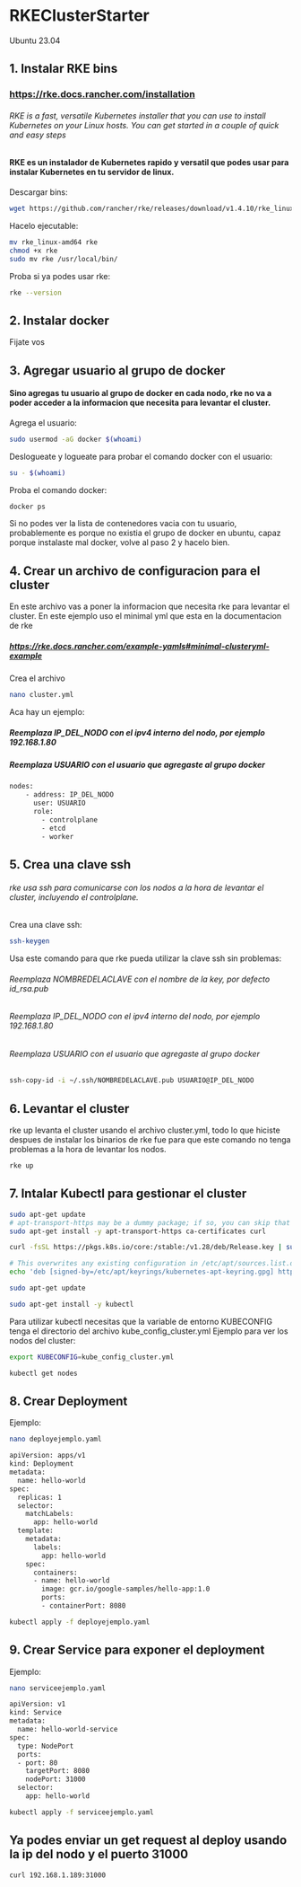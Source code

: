 # RKEClusterStarter
Ubuntu 23.04

## 1. Instalar RKE bins
### https://rke.docs.rancher.com/installation
###### RKE is a fast, versatile Kubernetes installer that you can use to install Kubernetes on your Linux hosts. You can get started in a couple of quick and easy steps
#### RKE es un instalador de Kubernetes rapido y versatil que podes usar para instalar Kubernetes en tu servidor de linux.
Descargar bins:
```sh
wget https://github.com/rancher/rke/releases/download/v1.4.10/rke_linux-amd64
```
Hacelo ejecutable:
```sh
mv rke_linux-amd64 rke
chmod +x rke
sudo mv rke /usr/local/bin/
```
Proba si ya podes usar rke:
```sh
rke --version
```

## 2. Instalar docker
Fijate vos

## 3. Agregar usuario al grupo de docker
#### Sino agregas tu usuario al grupo de docker en cada nodo, rke no va a poder acceder a la informacion que necesita para levantar el cluster.
Agrega el usuario:
```sh
sudo usermod -aG docker $(whoami)
```
Deslogueate y logueate para probar el comando docker con el usuario:
```sh
su - $(whoami)
```
Proba el comando docker:
```sh
docker ps
```
Si no podes ver la lista de contenedores vacia con tu usuario, probablemente es porque no existia el grupo de docker en ubuntu, capaz porque instalaste mal docker, volve al paso 2 y hacelo bien.

## 4. Crear un archivo de configuracion para el cluster
En este archivo vas a poner la informacion que necesita rke para levantar el cluster. En este ejemplo uso el minimal yml que esta en la documentacion de rke
##### https://rke.docs.rancher.com/example-yamls#minimal-clusteryml-example
Crea el archivo
```sh
nano cluster.yml
```

Aca hay un ejemplo:
##### Reemplaza IP_DEL_NODO con el ipv4 interno del nodo, por ejemplo 192.168.1.80
##### Reemplaza USUARIO con el usuario que agregaste al grupo docker
```sh
nodes:
    - address: IP_DEL_NODO
      user: USUARIO
      role:
        - controlplane
        - etcd
        - worker
```

## 5. Crea una clave ssh
###### rke usa ssh para comunicarse con los nodos a la hora de levantar el cluster, incluyendo el controlplane.
Crea una clave ssh:
```sh
ssh-keygen
```
Usa este comando para que rke pueda utilizar la clave ssh sin problemas:
###### Reemplaza NOMBREDELACLAVE con el nombre de la key, por defecto id_rsa.pub
###### Reemplaza IP_DEL_NODO con el ipv4 interno del nodo, por ejemplo 192.168.1.80
###### Reemplaza USUARIO con el usuario que agregaste al grupo docker
```sh
ssh-copy-id -i ~/.ssh/NOMBREDELACLAVE.pub USUARIO@IP_DEL_NODO
```

## 6. Levantar el cluster
rke up levanta el cluster usando el archivo cluster.yml, todo lo que hiciste despues de instalar los binarios de rke fue para que este comando no tenga problemas a la hora de levantar los nodos.
```sh
rke up
```

## 7. Intalar Kubectl para gestionar el cluster
```sh
sudo apt-get update
# apt-transport-https may be a dummy package; if so, you can skip that package
sudo apt-get install -y apt-transport-https ca-certificates curl
```
```sh
curl -fsSL https://pkgs.k8s.io/core:/stable:/v1.28/deb/Release.key | sudo gpg --dearmor -o /etc/apt/keyrings/kubernetes-apt-keyring.gpg
```
```sh
# This overwrites any existing configuration in /etc/apt/sources.list.d/kubernetes.list
echo 'deb [signed-by=/etc/apt/keyrings/kubernetes-apt-keyring.gpg] https://pkgs.k8s.io/core:/stable:/v1.28/deb/ /' | sudo tee /etc/apt/sources.list.d/kubernetes.list
```
```sh
sudo apt-get update
```
```sh
sudo apt-get install -y kubectl
```
Para utilizar kubectl necesitas que la variable de entorno KUBECONFIG tenga el directorio del archivo kube_config_cluster.yml
Ejemplo para ver los nodos del cluster:
```sh
export KUBECONFIG=kube_config_cluster.yml
```
```sh
kubectl get nodes
```

## 8. Crear Deployment
Ejemplo:
```sh
nano deployejemplo.yaml
```
```sh
apiVersion: apps/v1
kind: Deployment
metadata:
  name: hello-world
spec:
  replicas: 1
  selector:
    matchLabels:
      app: hello-world
  template:
    metadata:
      labels:
        app: hello-world
    spec:
      containers:
      - name: hello-world
        image: gcr.io/google-samples/hello-app:1.0
        ports:
        - containerPort: 8080
```
```sh
kubectl apply -f deployejemplo.yaml
```

## 9. Crear Service para exponer el deployment
Ejemplo:
```sh
nano serviceejemplo.yaml
```
```sh
apiVersion: v1
kind: Service
metadata:
  name: hello-world-service
spec:
  type: NodePort
  ports:
  - port: 80
    targetPort: 8080
    nodePort: 31000
  selector:
    app: hello-world
```
```sh
kubectl apply -f serviceejemplo.yaml
```

## Ya podes enviar un get request al deploy usando la ip del nodo y el puerto 31000
```sh
curl 192.168.1.189:31000
```
